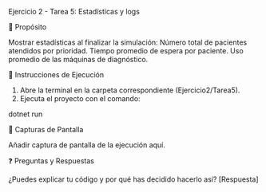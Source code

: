 Ejercicio 2 - Tarea 5: Estadísticas y logs

📌 Propósito

Mostrar estadísticas al finalizar la simulación:
Número total de pacientes atendidos por prioridad.
Tiempo promedio de espera por paciente.
Uso promedio de las máquinas de diagnóstico.

📂 Instrucciones de Ejecución

1. Abre la terminal en la carpeta correspondiente (Ejercicio2/Tarea5).
2. Ejecuta el proyecto con el comando:

dotnet run

📸 Capturas de Pantalla

Añadir captura de pantalla de la ejecución aquí.

❓ Preguntas y Respuestas

¿Puedes explicar tu código y por qué has decidido hacerlo así?
[Respuesta]